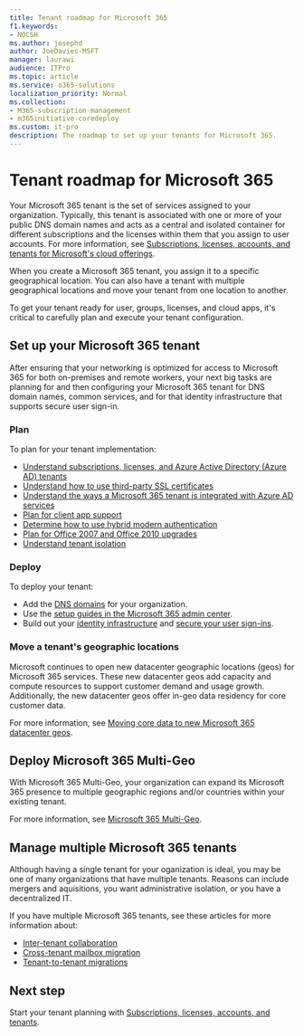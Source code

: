 ```yaml
---
title: Tenant roadmap for Microsoft 365
f1.keywords:
- NOCSH
ms.author: josephd
author: JoeDavies-MSFT
manager: laurawi
audience: ITPro
ms.topic: article
ms.service: o365-solutions
localization_priority: Normal
ms.collection: 
- M365-subscription-management
- m365initiative-coredeploy
ms.custom: it-pro
description: The roadmap to set up your tenants for Microsoft 365.
---
```


# Tenant roadmap for Microsoft 365

Your Microsoft 365 tenant is the set of services assigned to your organization. Typically, this tenant is associated with one or more of your public DNS domain names and acts as a central and isolated container for different subscriptions and the licenses within them that you assign to user accounts. For more information, see [Subscriptions, licenses, accounts, and tenants for Microsoft's cloud offerings](subscriptions-licenses-accounts-and-tenants-for-microsoft-cloud-offerings.md).

When you create a Microsoft 365 tenant, you assign it to a specific geographical location. You can also have a tenant with multiple geographical locations and move your tenant from one location to another.

To get your tenant ready for user, groups, licenses, and cloud apps, it's critical to carefully plan and execute your tenant configuration.

## Set up your Microsoft 365 tenant

After ensuring that your networking is optimized for access to Microsoft 365 for both on-premises and remote workers, your next big tasks are planning for and then configuring your Microsoft 365 tenant for DNS domain names, common services, and for that identity infrastructure that supports secure user sign-in.

### Plan

To plan for your tenant implementation:

- [Understand subscriptions, licenses, and Azure Active Directory (Azure AD) tenants](subscriptions-licenses-accounts-and-tenants-for-microsoft-cloud-offerings.md)
- [Understand how to use third-party SSL certificates](plan-for-third-party-ssl-certificates.md)
- [Understand the ways a Microsoft 365 tenant is integrated with Azure AD services](integrated-apps-and-azure-ads.md)
- [Plan for client app support](microsoft-365-client-support-certificate-based-authentication.md)
- [Determine how to use hybrid modern authentication](hybrid-modern-auth-overview.md)
- [Plan for Office 2007 and Office 2010 upgrades](plan-upgrade-previous-versions-office.md)
- [Understand tenant isolation](microsoft-365-tenant-isolation-overview.md)

### Deploy

To deploy your tenant: 

- Add the [DNS domains](../admin/setup/add-domain.md) for your organization.
- Use the [setup guides in the Microsoft 365 admin center](setup-guides-for-microsoft-365.md).
- Build out your [identity infrastructure](identity-roadmap-microsoft-365.md) and [secure your user sign-ins](microsoft-365-secure-sign-in.md).

### Move a tenant's geographic locations

Microsoft continues to open new datacenter geographic locations (geos) for Microsoft 365 services. These new datacenter geos add capacity and compute resources to support customer demand and usage growth. Additionally, the new datacenter geos offer in-geo data residency for core customer data.

For more information, see [Moving core data to new Microsoft 365 datacenter geos](moving-data-to-new-datacenter-geos.md).


## Deploy Microsoft 365 Multi-Geo

With Microsoft 365 Multi-Geo, your organization can expand its Microsoft 365 presence to multiple geographic regions and/or countries within your existing tenant.

For more information, see [Microsoft 365 Multi-Geo](microsoft-365-multi-geo.md).

## Manage multiple Microsoft 365 tenants 

Although having a single tenant for your oganization is ideal, you may be one of many organizations that have multiple tenants. Reasons can include mergers and aquisitions, you want administrative isolation, or you have a decentralized IT.

If you have multiple Microsoft 365 tenants, see these articles for more information about:

- [Inter-tenant collaboration](microsoft-365-inter-tenant-collaboration.md)
- [Cross-tenant mailbox migration](cross-tenant-mailbox-migration.md)
- [Tenant-to-tenant migrations](microsoft-365-tenant-to-tenant-migrations.md)

## Next step

Start your tenant planning with [Subscriptions, licenses, accounts, and tenants](subscriptions-licenses-accounts-and-tenants-for-microsoft-cloud-offerings.md).